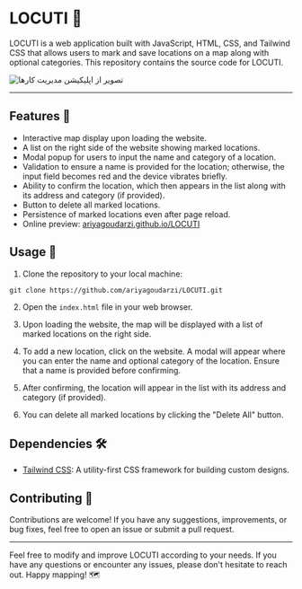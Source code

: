 # LOCUTI 📍

LOCUTI is a web application built with JavaScript, HTML, CSS, and Tailwind CSS that allows users to mark and save locations on a map along with optional categories. This repository contains the source code for LOCUTI.


![تصویر از اپلیکیشن مدیریت کارها](https://s8.uupload.ir/files/image_2024-08-10_16-26-41_ue68.png?text=تصویر+اپلیکیشن+مدیریت+کارها)

---

## Features 🌟

- Interactive map display upon loading the website.
- A list on the right side of the website showing marked locations.
- Modal popup for users to input the name and category of a location.
- Validation to ensure a name is provided for the location; otherwise, the input field becomes red and the device vibrates briefly.
- Ability to confirm the location, which then appears in the list along with its address and category (if provided).
- Button to delete all marked locations.
- Persistence of marked locations even after page reload.
- Online preview: [ariyagoudarzi.github.io/LOCUTI](https://ariyagoudarzi.github.io/LOCUTI/src/)

## Usage 🚀

1. Clone the repository to your local machine:

```
git clone https://github.com/ariyagoudarzi/LOCUTI.git
```


2. Open the `index.html` file in your web browser.

3. Upon loading the website, the map will be displayed with a list of marked locations on the right side.

4. To add a new location, click on the website. A modal will appear where you can enter the name and optional category of the location. Ensure that a name is provided before confirming.

5. After confirming, the location will appear in the list with its address and category (if provided).

6. You can delete all marked locations by clicking the "Delete All" button.

## Dependencies 🛠️

- [Tailwind CSS](https://tailwindcss.com/): A utility-first CSS framework for building custom designs.

## Contributing 🤝

Contributions are welcome! If you have any suggestions, improvements, or bug fixes, feel free to open an issue or submit a pull request.

---

Feel free to modify and improve LOCUTI according to your needs. If you have any questions or encounter any issues, please don't hesitate to reach out. Happy mapping! 🗺️
